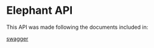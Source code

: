 # Elephant API

This API was made following the documents included in:

[swagger](https://swagger.io/)
